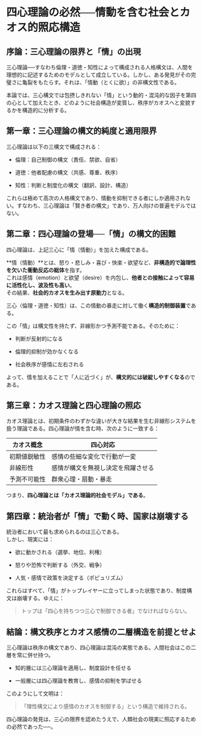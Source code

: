 # 四心理論の必然──情動を含む社会とカオス的照応構造

## 序論：三心理論の限界と「情」の出現

三心理論──すなわち倫理・道徳・知性によって構成される人格構文は、人間を理想的に記述するためのモデルとして成立している。しかし、ある発見がその完璧さに亀裂をもたらす。それは、「情動（とくに欲）」の非構文性である。

本論では、三心構文では包摂しきれない「情」という動的・混沌的な因子を第四の心として加えたとき、どのように社会構造が変質し、秩序がカオスへと変貌するかを構造的に分析する。

## 第一章：三心理論の構文的純度と適用限界

三心理論は以下の三構文で構成される：

- 倫理：自己制御の構文（責任、禁欲、自省）
    
- 道徳：他者配慮の構文（共感、尊重、秩序）
    
- 知性：判断と制度化の構文（翻訳、設計、構造）
    

これらは極めて高次の人格構文であり、情動を抑制できる者にしか適用されない。すなわち、三心理論は「賢き者の構文」であり、万人向けの普遍モデルではない。

## 第二章：四心理論の登場──「情」の構文的困難

四心理論は、上記三心に「情（情動）」を加えた構成である。

**情（情動）**とは、怒り・悲しみ・喜び・快楽・欲望など、**非構造的で論理性を欠いた衝動反応の総体**を指す。  
これは感情（emotion）と欲望（desire）を内包し、**他者との接触によって容易に活性化し、波及性も高い**。  
その結果、**社会的カオスを生み出す原動力**となる。

三心（倫理・道徳・知性）は、この情動の暴走に対して働く**構造的制御装置**である。

この「情」は構文性を持たず、非線形かつ予測不能である。そのために：

- 判断が反射的になる
    
- 倫理的抑制が効かなくなる
    
- 社会秩序が感情に左右される
    

よって、情を加えることで「人に近づく」が、**構文的には破綻しやすくなる**のである。

## 第三章：カオス理論と四心理論の照応

カオス理論とは、初期条件のわずかな違いが大きな結果を生む非線形システムを扱う理論である。四心理論が情を含む時、次のように一致する：

|カオス概念|四心対応|
|---|---|
|初期値鋭敏性|感情の些細な変化で行動が一変|
|非線形性|感情が構文を無視し決定を飛躍させる|
|予測不可能性|群衆心理・扇動・暴走|

つまり、**四心理論とは「カオス理論的社会モデル」である**。

## 第四章：統治者が「情」で動く時、国家は崩壊する

統治者において最も求められるのは三心である。  
しかし、現実には：

- 欲に動かされる（選挙、地位、利権）
    
- 怒りや恐怖で判断する（外交、戦争）
    
- 人気・感情で政策を決定する（ポピュリズム）
    

これらはすべて、「情」がトップレイヤーに立ってしまった状態であり、制度構文は崩壊する。ゆえに：

> トップは「四心を持ちつつ三心で制御できる者」でなければならない。

## 結論：構文秩序とカオス感情の二層構造を前提とせよ

三心理論は秩序の構文であり、四心理論は混沌の実態である。人間社会はこの二層を常に併せ持つ。

- 知的層には三心理論を適用し、制度設計を任せる
    
- 一般層には四心理論を教育し、感情の抑制を学ばせる
    

このようにして文明は：

> 「理性構文により感情のカオスを制御する」という構造で維持される。

四心理論の発見は、三心の限界を認めたうえで、人類社会の現実に照応するための必然であった──。
